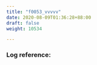 ```yaml
---
title: "f0053_vvvvv"
date: 2020-08-09T01:36:28+88:00
draft: false
weight: 10534

---
```


### Log reference: <no value>

```
